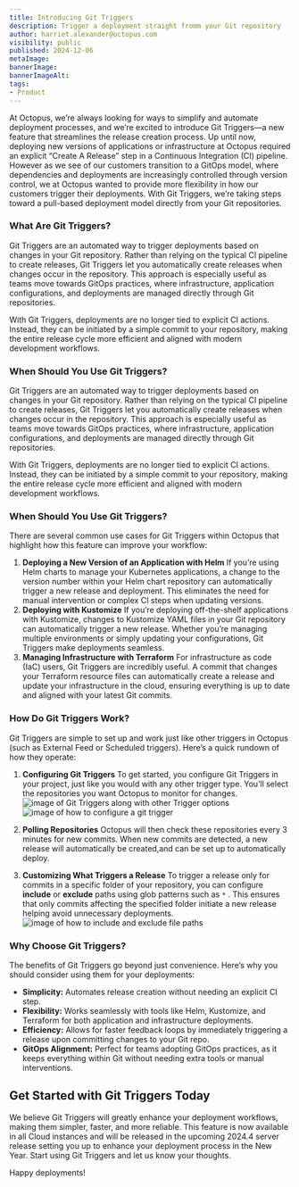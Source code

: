 ```yaml
---
title: Introducing Git Triggers
description: Trigger a deployment straight fromm your Git repository
author: harriet.alexander@octopus.com
visibility: public
published: 2024-12-06
metaImage: 
bannerImage: 
bannerImageAlt: 
tags:
- Product
---
```

At Octopus, we’re always looking for ways to simplify and automate deployment processes, and we’re excited to introduce Git Triggers—a new feature that streamlines the release creation process.
Up until now, deploying new versions of applications or infrastructure at Octopus required an explicit “Create A Release” step in a Continuous Integration (CI) pipeline. However as we see of our customers transition to a GitOps model, where dependencies and deployments are increasingly controlled through version control, we at Octopus wanted to provide more flexibility in how our customers trigger their deployments. With Git Triggers, we’re taking steps toward a pull-based deployment model directly from your Git repositories.


### What Are Git Triggers?

Git Triggers are an automated way to trigger deployments based on changes in your Git repository. Rather than relying on the typical CI pipeline to create releases, Git Triggers let you automatically create releases when changes occur in the repository. This approach is especially useful as teams move towards GitOps practices, where infrastructure, application configurations, and deployments are managed directly through Git repositories.

With Git Triggers, deployments are no longer tied to explicit CI actions. Instead, they can be initiated by a simple commit to your repository, making the entire release cycle more efficient and aligned with modern development workflows.

### When Should You Use Git Triggers?
Git Triggers are an automated way to trigger deployments based on changes in your Git repository. Rather than relying on the typical CI pipeline to create releases, Git Triggers let you automatically create releases when changes occur in the repository. This approach is especially useful as teams move towards GitOps practices, where infrastructure, application configurations, and deployments are managed directly through Git repositories.

With Git Triggers, deployments are no longer tied to explicit CI actions. Instead, they can be initiated by a simple commit to your repository, making the entire release cycle more efficient and aligned with modern development workflows.

### When Should You Use Git Triggers?
There are several common use cases for Git Triggers within Octopus that highlight how this feature can improve your workflow:
1. **Deploying a New Version of an Application with Helm**
   If you’re using Helm charts to manage your Kubernetes applications, a change to the version number within your Helm chart repository can automatically trigger a new release and deployment. This eliminates the need for manual intervention or complex CI steps when updating versions.
2. **Deploying with Kustomize**
   If you’re deploying off-the-shelf applications with Kustomize, changes to Kustomize YAML files in your Git repository can automatically trigger a new release. Whether you’re managing multiple environments or simply updating your configurations, Git Triggers make deployments seamless.
3. **Managing Infrastructure with Terraform**
   For infrastructure as code (IaC) users, Git Triggers are incredibly useful. A commit that changes your Terraform resource files can automatically create a release and update your infrastructure in the cloud, ensuring everything is up to date and aligned with your latest Git commits.
### How Do Git Triggers Work?
Git Triggers are simple to set up and work just like other triggers in Octopus (such as External Feed or Scheduled triggers). Here’s a quick rundown of how they operate:
1. **Configuring Git Triggers**
   To get started, you configure Git Triggers in your project, just like you would with any other trigger type. You’ll select the repositories you want Octopus to monitor for changes.
![image of Git Triggers along with other Trigger options](https://github.com/user-attachments/assets/44507ebd-6e5e-44c3-b34a-b09b9e6ebb53)
![image of how to configure a git trigger](https://github.com/user-attachments/assets/70244c9d-e6eb-43a1-b4a7-79a0a03f1dcf)

2. **Polling Repositories**
   Octopus will then check these repositories every 3 minutes for new commits. When new commits are detected, a new release will automatically be created,and can be set up to automatically deploy.
3. **Customizing What Triggers a Release**
    To trigger a release only for commits in a specific folder of your repository, you can configure **include** or **exclude** paths using glob patterns such as `*` . This ensures that only commits affecting the specified folder initiate a new release helping avoid unnecessary deployments.
![image of how to include and exclude file paths](https://github.com/user-attachments/assets/3494fb32-5415-45f2-bacd-c710e2a003ac)

### Why Choose Git Triggers?
The benefits of Git Triggers go beyond just convenience. Here’s why you should consider using them for your deployments:
- **Simplicity:** Automates release creation without needing an explicit CI step.
- **Flexibility:** Works seamlessly with tools like Helm, Kustomize, and Terraform for both application and infrastructure deployments.
- **Efficiency:** Allows for faster feedback loops by immediately triggering a release upon committing changes to your Git repo.
- **GitOps Alignment:** Perfect for teams adopting GitOps practices, as it keeps everything within Git without needing extra tools or manual interventions.


## Get Started with Git Triggers Today

We believe Git Triggers will greatly enhance your deployment workflows, making them simpler, faster, and more reliable. This feature is now available in all Cloud instances and will be released in the upcoming 2024.4 server release setting you up to enhance your deployment process in the New Year. Start using Git Triggers and let us know your thoughts.


Happy deployments!
